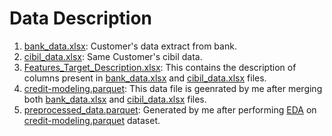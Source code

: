 # Data Description

1. [bank_data.xlsx](bank_data.xlsx): Customer's data extract from bank.
2. [cibil_data.xlsx](cibil_data.xlsx): Same Customer's cibil data.
3. [Features_Target_Description.xlsx](Features_Target_Description.xlsx): This contains the description of columns present in [bank_data.xlsx](bank_data.xlsx) and [cibil_data.xlsx](cibil_data.xlsx) files.
4. [credit-modeling.parquet](credit-modeling.parquet): This data file is geenrated by me after merging both [bank_data.xlsx](bank_data.xlsx) and [cibil_data.xlsx](cibil_data.xlsx) files.
5. [preprocessed_data.parquet](preprocessed_data.parquet): Generated by me after performing [EDA](../1.0_EDA.ipynb) on [credit-modeling.parquet](credit-modeling.parquet) dataset.
